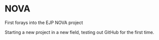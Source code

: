 # NOVA
First forays into the EJP NOVA project

Starting a new project in a new field, testing out GitHub for the first time.
